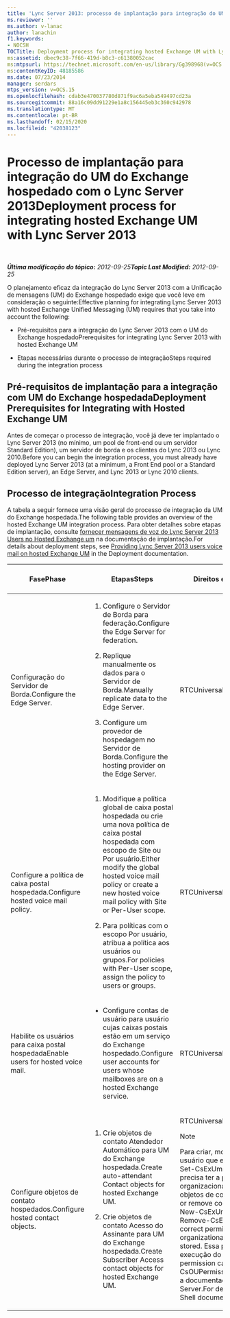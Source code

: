 ```yaml
---
title: 'Lync Server 2013: processo de implantação para integração do UM do Exchange hospedado'
ms.reviewer: ''
ms.author: v-lanac
author: lanachin
f1.keywords:
- NOCSH
TOCTitle: Deployment process for integrating hosted Exchange UM with Lync Server
ms:assetid: dbec9c38-7f66-419d-b8c3-c61380052cac
ms:mtpsurl: https://technet.microsoft.com/en-us/library/Gg398968(v=OCS.15)
ms:contentKeyID: 48185586
ms.date: 07/23/2014
manager: serdars
mtps_version: v=OCS.15
ms.openlocfilehash: cdab3e470037780d871f9ac6a5eba549497cd23a
ms.sourcegitcommit: 88a16c09dd91229e1a8c156445eb3c360c942978
ms.translationtype: MT
ms.contentlocale: pt-BR
ms.lasthandoff: 02/15/2020
ms.locfileid: "42038123"
---
```

<div data-xmlns="http://www.w3.org/1999/xhtml">

<div class="topic" data-xmlns="http://www.w3.org/1999/xhtml" data-msxsl="urn:schemas-microsoft-com:xslt" data-cs="http://msdn.microsoft.com/">

<div data-asp="http://msdn2.microsoft.com/asp">

# <a name="deployment-process-for-integrating-hosted-exchange-um-with-lync-server-2013"></a><span data-ttu-id="5e828-102">Processo de implantação para integração do UM do Exchange hospedado com o Lync Server 2013</span><span class="sxs-lookup"><span data-stu-id="5e828-102">Deployment process for integrating hosted Exchange UM with Lync Server 2013</span></span>

</div>

<div id="mainSection">

<div id="mainBody">

<span> </span>

<span data-ttu-id="5e828-103">_**Última modificação do tópico:** 2012-09-25_</span><span class="sxs-lookup"><span data-stu-id="5e828-103">_**Topic Last Modified:** 2012-09-25_</span></span>

<span data-ttu-id="5e828-104">O planejamento eficaz da integração do Lync Server 2013 com a Unificação de mensagens (UM) do Exchange hospedado exige que você leve em consideração o seguinte:</span><span class="sxs-lookup"><span data-stu-id="5e828-104">Effective planning for integrating Lync Server 2013 with hosted Exchange Unified Messaging (UM) requires that you take into account the following:</span></span>

  - <span data-ttu-id="5e828-105">Pré-requisitos para a integração do Lync Server 2013 com o UM do Exchange hospedado</span><span class="sxs-lookup"><span data-stu-id="5e828-105">Prerequisites for integrating Lync Server 2013 with hosted Exchange UM</span></span>

  - <span data-ttu-id="5e828-106">Etapas necessárias durante o processo de integração</span><span class="sxs-lookup"><span data-stu-id="5e828-106">Steps required during the integration process</span></span>

<div>

## <a name="deployment-prerequisites-for-integrating-with-hosted-exchange-um"></a><span data-ttu-id="5e828-107">Pré-requisitos de implantação para a integração com UM do Exchange hospedada</span><span class="sxs-lookup"><span data-stu-id="5e828-107">Deployment Prerequisites for Integrating with Hosted Exchange UM</span></span>

<span data-ttu-id="5e828-108">Antes de começar o processo de integração, você já deve ter implantado o Lync Server 2013 (no mínimo, um pool de front-end ou um servidor Standard Edition), um servidor de borda e os clientes do Lync 2013 ou Lync 2010.</span><span class="sxs-lookup"><span data-stu-id="5e828-108">Before you can begin the integration process, you must already have deployed Lync Server 2013 (at a minimum, a Front End pool or a Standard Edition server), an Edge Server, and Lync 2013 or Lync 2010 clients.</span></span>

</div>

<div>

## <a name="integration-process"></a><span data-ttu-id="5e828-109">Processo de integração</span><span class="sxs-lookup"><span data-stu-id="5e828-109">Integration Process</span></span>

<span data-ttu-id="5e828-110">A tabela a seguir fornece uma visão geral do processo de integração da UM do Exchange hospedada.</span><span class="sxs-lookup"><span data-stu-id="5e828-110">The following table provides an overview of the hosted Exchange UM integration process.</span></span> <span data-ttu-id="5e828-111">Para obter detalhes sobre etapas de implantação, consulte [fornecer mensagens de voz do Lync Server 2013 Users no Hosted Exchange um](lync-server-2013-providing-lync-server-users-voice-mail-on-hosted-exchange-um.md) na documentação de implantação.</span><span class="sxs-lookup"><span data-stu-id="5e828-111">For details about deployment steps, see [Providing Lync Server 2013 users voice mail on hosted Exchange UM](lync-server-2013-providing-lync-server-users-voice-mail-on-hosted-exchange-um.md) in the Deployment documentation.</span></span>


<table>
<colgroup>
<col style="width: 25%" />
<col style="width: 25%" />
<col style="width: 25%" />
<col style="width: 25%" />
</colgroup>
<thead>
<tr class="header">
<th><span data-ttu-id="5e828-112">Fase</span><span class="sxs-lookup"><span data-stu-id="5e828-112">Phase</span></span></th>
<th><span data-ttu-id="5e828-113">Etapas</span><span class="sxs-lookup"><span data-stu-id="5e828-113">Steps</span></span></th>
<th><span data-ttu-id="5e828-114">Direitos e permissões</span><span class="sxs-lookup"><span data-stu-id="5e828-114">Rights and permissions</span></span></th>
<th><span data-ttu-id="5e828-115">Documentação de implantação</span><span class="sxs-lookup"><span data-stu-id="5e828-115">Deployment documentation</span></span></th>
</tr>
</thead>
<tbody>
<tr class="odd">
<td><p><span data-ttu-id="5e828-116">Configuração do Servidor de Borda.</span><span class="sxs-lookup"><span data-stu-id="5e828-116">Configure the Edge Server.</span></span></p></td>
<td><ol>
<li><p><span data-ttu-id="5e828-117">Configure o Servidor de Borda para federação.</span><span class="sxs-lookup"><span data-stu-id="5e828-117">Configure the Edge Server for federation.</span></span></p></li>
<li><p><span data-ttu-id="5e828-118">Replique manualmente os dados para o Servidor de Borda.</span><span class="sxs-lookup"><span data-stu-id="5e828-118">Manually replicate data to the Edge Server.</span></span></p></li>
<li><p><span data-ttu-id="5e828-119">Configure um provedor de hospedagem no Servidor de Borda.</span><span class="sxs-lookup"><span data-stu-id="5e828-119">Configure the hosting provider on the Edge Server.</span></span></p></li>
</ol></td>
<td><p><span data-ttu-id="5e828-120">RTCUniversalServerAdmins</span><span class="sxs-lookup"><span data-stu-id="5e828-120">RTCUniversalServerAdmins</span></span></p></td>
<td><p><span data-ttu-id="5e828-121"><a href="lync-server-2013-configure-the-edge-server-for-integration-with-hosted-exchange-um.md">Configurar o servidor de borda para integração com o UM do Exchange hospedado</a></span><span class="sxs-lookup"><span data-stu-id="5e828-121"><a href="lync-server-2013-configure-the-edge-server-for-integration-with-hosted-exchange-um.md">Configure the Edge Server for integration with hosted Exchange UM</a></span></span></p></td>
</tr>
<tr class="even">
<td><p><span data-ttu-id="5e828-122">Configure a política de caixa postal hospedada.</span><span class="sxs-lookup"><span data-stu-id="5e828-122">Configure hosted voice mail policy.</span></span></p></td>
<td><ol>
<li><p><span data-ttu-id="5e828-123">Modifique a política global de caixa postal hospedada ou crie uma nova política de caixa postal hospedada com escopo de Site ou Por usuário.</span><span class="sxs-lookup"><span data-stu-id="5e828-123">Either modify the global hosted voice mail policy or create a new hosted voice mail policy with Site or Per-User scope.</span></span></p></li>
<li><p><span data-ttu-id="5e828-124">Para políticas com o escopo Por usuário, atribua a política aos usuários ou grupos.</span><span class="sxs-lookup"><span data-stu-id="5e828-124">For policies with Per-User scope, assign the policy to users or groups.</span></span></p></li>
</ol></td>
<td><p><span data-ttu-id="5e828-125">RTCUniversalServerAdmins</span><span class="sxs-lookup"><span data-stu-id="5e828-125">RTCUniversalServerAdmins</span></span></p></td>
<td><p><span data-ttu-id="5e828-126"><a href="lync-server-2013-manage-hosted-voice-mail-policies.md">Gerenciar políticas de caixa postal hospedada no Lync Server 2013</a></span><span class="sxs-lookup"><span data-stu-id="5e828-126"><a href="lync-server-2013-manage-hosted-voice-mail-policies.md">Manage hosted voice mail policies in Lync Server 2013</a></span></span></p></td>
</tr>
<tr class="odd">
<td><p><span data-ttu-id="5e828-127">Habilite os usuários para caixa postal hospedada</span><span class="sxs-lookup"><span data-stu-id="5e828-127">Enable users for hosted voice mail.</span></span></p></td>
<td><ul>
<li><p><span data-ttu-id="5e828-128">Configure contas de usuário para usuário cujas caixas postais estão em um serviço do Exchange hospedado.</span><span class="sxs-lookup"><span data-stu-id="5e828-128">Configure user accounts for users whose mailboxes are on a hosted Exchange service.</span></span></p></li>
</ul></td>
<td><p><span data-ttu-id="5e828-129">RTCUniversalUserAdmins</span><span class="sxs-lookup"><span data-stu-id="5e828-129">RTCUniversalUserAdmins</span></span></p></td>
<td><p><span data-ttu-id="5e828-130"><a href="lync-server-2013-enable-users-for-hosted-voice-mail.md">Habilitar usuários para caixa postal hospedada no Lync Server 2013</a></span><span class="sxs-lookup"><span data-stu-id="5e828-130"><a href="lync-server-2013-enable-users-for-hosted-voice-mail.md">Enable users for hosted voice mail in Lync Server 2013</a></span></span></p></td>
</tr>
<tr class="even">
<td><p><span data-ttu-id="5e828-131">Configure objetos de contato hospedados.</span><span class="sxs-lookup"><span data-stu-id="5e828-131">Configure hosted contact objects.</span></span></p></td>
<td><ol>
<li><p><span data-ttu-id="5e828-132">Crie objetos de contato Atendedor Automático para UM do Exchange hospedada.</span><span class="sxs-lookup"><span data-stu-id="5e828-132">Create auto-attendant Contact objects for hosted Exchange UM.</span></span></p></li>
<li><p><span data-ttu-id="5e828-133">Crie objetos de contato Acesso do Assinante para UM do Exchange hospedada.</span><span class="sxs-lookup"><span data-stu-id="5e828-133">Create Subscriber Access contact objects for hosted Exchange UM.</span></span></p></li>
</ol></td>
<td><p><span data-ttu-id="5e828-134">RTCUniversalUserAdmins</span><span class="sxs-lookup"><span data-stu-id="5e828-134">RTCUniversalUserAdmins</span></span></p>
<div>

> [!NOTE]  
> <span data-ttu-id="5e828-135">Para criar, modificar ou remover objetos de contato, o usuário que executa o cmdlet New-CsExUmContact, Set-CsExUmContact ou Remove-CsExUmContact precisa ter a permissão correta para a unidade organizacional Active Directory na qual os novos objetos de contato são armazenados.</span><span class="sxs-lookup"><span data-stu-id="5e828-135">To create, modify or remove contact objects, the user who runs the New-CsExUmContact, Set-CsExUmContact or Remove-CsExUmContact cmdlet must have the correct permission to the Active Directory organizational unit where the new contact objects are stored.</span></span> <span data-ttu-id="5e828-136">Essa permissão pode ser atribuída por meio da execução do cmdlet Grant-CsOUPermission.</span><span class="sxs-lookup"><span data-stu-id="5e828-136">This permission can be granted by running the Grant-CsOUPermission cmdlet.</span></span> <span data-ttu-id="5e828-137">Para obter detalhes, consulte a documentação do Shell de Gerenciamento do Lync Server.</span><span class="sxs-lookup"><span data-stu-id="5e828-137">For details, see the Lync Server Management Shell documentation.</span></span>


</div></td>
<td><p><span data-ttu-id="5e828-138"><a href="lync-server-2013-create-contact-objects-for-hosted-exchange-um.md">Criar objetos de contato para a UM do Exchange hospedado no Lync Server 2013</a></span><span class="sxs-lookup"><span data-stu-id="5e828-138"><a href="lync-server-2013-create-contact-objects-for-hosted-exchange-um.md">Create contact objects for hosted Exchange UM in Lync Server 2013</a></span></span></p></td>
</tr>
</tbody>
</table>


</div>

</div>

<span> </span>

</div>

</div>

</div>

